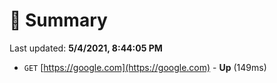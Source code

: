 # 📖 Summary
Last updated: **5/4/2021, 8:44:05 PM**

- `GET` [https://google.com](https://google.com) - **Up** (149ms)
